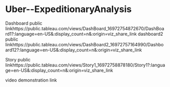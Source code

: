 # Uber--ExpeditionaryAnalysis


Dashboard public linkhttps://public.tableau.com/views/DashBoard_16972754872670/DashBoard1?:language=en-US&:display_count=n&:origin=viz_share_link
dashboard2 public linkhttps://public.tableau.com/views/DashBoard2_16972757164990/Dashboard12?:language=en-US&:display_count=n&:origin=viz_share_link

Story public linkhttps://public.tableau.com/views/Story1_16972758878180/Story1?:language=en-US&:display_count=n&:origin=viz_share_link

video demonstration link

